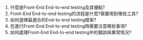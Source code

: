 

1. 什麼是Front-End End-to-end testing及其優點?
2. Front-End End-to-end testing的流程是什麼?需要用到哪些工具?
3. 如何選擇最適合的End-to-end testing框架?
4. 在進行Front-End End-to-end testing時需要注意哪些事項?
5. 如何處理Front-End End-to-end testing中的錯誤與異常情況?